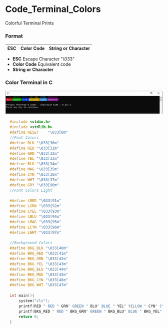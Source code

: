 # Code_Terminal_Colors
Colorful Terminal Prints


### Format
| ESC | Color Code | String or Character|
|-----|------------|--------------------|

* <strong>ESC</strong> Escape Character "\033" 
* <strong>Color Code</strong>  Equivalent code
* <strong>String or Character </strong> 

### Color Terminal in C
![IMG](https://raw.githubusercontent.com/bonezegei/Code_Terminal_Colors/main/doc/sample1.png "sample 1")

```c
  #include <stdio.h>
  #include <stdlib.h>
  #define RESET    "\033[0m"
  //Font Colors
  #define BLK "\033[30m"
  #define RED "\033[31m"
  #define GRN "\033[32m"
  #define YEL "\033[33m"
  #define BLU "\033[34m"
  #define MAG "\033[35m"
  #define CYN "\033[36m"
  #define WHT "\033[37m"
  #define GRY "\033[90m"
  //Font Colors Light

  #define LRED "\033[91m"
  #define LGRN "\033[92m"
  #define LYEL "\033[93m"
  #define LBLU "\033[94m"
  #define LMAG "\033[95m"
  #define LCYN "\033[96m"
  #define LWHT "\033[97m"

  //Background Colors
  #define BKG_BLK "\033[40m"
  #define BKG_RED "\033[41m"
  #define BKG_GRN "\033[42m"
  #define BKG_YEL "\033[43m"
  #define BKG_BLU "\033[44m"
  #define BKG_MAG "\033[45m"
  #define BKG_CYN "\033[46m"
  #define BKG_WHT "\033[47m"

  int main(){
      system("cls");
      printf(RED " RED " GRN" GREEN " BLU" BLUE " YEL" YELLOW " CYN" CYAN " MAG " MAGENTA \n" RESET );
      printf(BKG_RED " RED " BKG_GRN" GREEN " BKG_BLU" BLUE " BKG_YEL" YELLOW "  BKG_CYN" CYAN " BKG_MAG " MAGENTA \n" RESET );
      return 0;
  }

```
